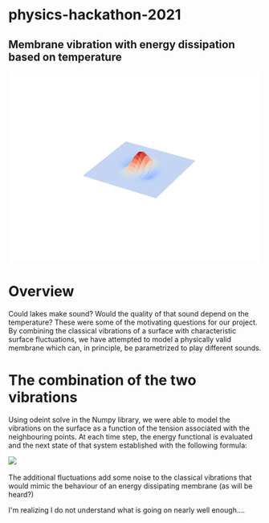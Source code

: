 # physics-hackathon-2021

## Membrane vibration with energy dissipation based on temperature

![magic](wizardry.gif)

# Overview

Could lakes make sound? Would the quality of that sound depend on the temperature? These were some of the motivating questions for our project. By combining the classical vibrations of a surface with characteristic surface fluctuations, we have attempted to model a physically valid membrane which can, in principle, be parametrized to play different sounds.

# The combination of the two vibrations 

Using odeint solve in the Numpy library, we were able to model the vibrations on the surface as a function of the tension associated with the neighbouring points. At each time step, the energy functional is evaluated and the next state of that system established with the following formula: 

<img src="https://render.githubusercontent.com/render/math?math=E_{\text{2D}}[h]=\sum_{i, j}(h_{i, j} - h_{i %2B 1, j})^2 %2B (h_{i, j} - h_{i, j %2B 1})^2">


The additional fluctuations add some noise to the classical vibrations that would mimic the behaviour of an energy dissipating membrane (as will be heard?)

I'm realizing I do not understand what is going on nearly well enough....
